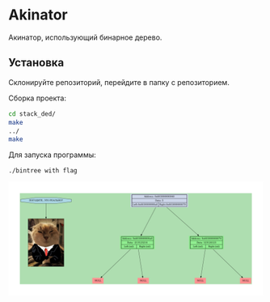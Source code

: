 # Akinator
Акинатор, использующий бинарное дерево.

## Установка
Склонируйте репозиторий, перейдите в папку с репозиторием.

Сборка проекта:
```sh
cd stack_ded/
make
../
make
```

Для запуска программы:
```sh
./bintree with flag
```

![Matveyka)](dumps/html/graph_dump0.png)
